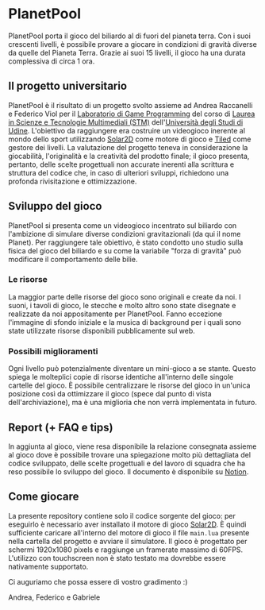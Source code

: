 # PlanetPool
PlanetPool porta il gioco del biliardo al di fuori del pianeta terra. Con i suoi crescenti livelli, è possibile provare a giocare in condizioni di gravità diverse da quelle del Pianeta Terra. Grazie ai suoi 15 livelli, il gioco ha una durata complessiva di circa 1 ora. 

## Il progetto universitario
PlanetPool è il risultato di un progetto svolto assieme ad Andrea Raccanelli e Federico Viol per il [Laboratorio di Game Programming](https://www.dmif.uniud.it/triennale/stm/piano-di-studio/laboratorio-di-game-programming/) del corso di [Laurea in Scienze e Tecnologie Multimediali (STM)](https://www.uniud.it/it/didattica/corsi/area-scientifica/scienze-matematiche-informatiche-multimediali-fisiche/laurea/scienze-tecnologie-multimediali/corso/scienze-e-tecnologie-multimediali-interclasse-l20l31) dell'[Università degli Studi di Udine](https://www.uniud.it). L'obiettivo da raggiungere era costruire un videogioco inerente al mondo dello sport utilizzando [Solar2D](https://solar2d.com/) come motore di gioco e [Tiled](https://www.mapeditor.org/) come gestore dei livelli. 
La valutazione del progetto teneva in considerazione la giocabilità, l'originalità e la creatività del prodotto finale; il gioco presenta, pertanto, delle scelte progettuali non accurate inerenti alla scrittura e struttura del codice che, in caso di ulteriori sviluppi, richiedono una profonda rivisitazione e ottimizzazione.

## Sviluppo del gioco
PlanetPool si presenta come un videogioco incentrato sul biliardo con l'ambizione di simulare diverse condizioni gravitazionali (da qui il nome Planet). Per raggiungere tale obiettivo, è stato condotto uno studio sulla fisica del gioco del biliardo e su come la variabile "forza di gravità" può modificare il comportamento delle bilie.

### Le risorse
La maggior parte delle risorse del gioco sono originali e create da noi. I suoni, i tavoli di gioco, le stecche e molto altro sono state disegnate e realizzate da noi appositamente per PlanetPool. Fanno eccezione l'immagine di sfondo iniziale e la musica di background per i quali sono state utilizzate risorse disponibili pubblicamente sul web. 


### Possibili miglioramenti
Ogni livello può potenzialmente diventare un mini-gioco a se stante. Questo spiega le molteplici copie di risorse identiche all'interno delle singole cartelle del gioco. È possibile centralizzare le risorse del gioco in un'unica posizione così da ottimizzare il gioco (spece dal punto di vista dell'archiviazione), ma è una miglioria che non verrà implementata in futuro.


## Report (+ FAQ e tips)
In aggiunta al gioco, viene resa disponibile la relazione consegnata assieme al gioco dove è possibile trovare una spiegazione molto più dettagliata del codice sviluppato, delle scelte progettuali e del lavoro di squadra che ha reso possibile lo sviluppo del gioco. Il documento è disponibile su [Notion](https://appuntidigap.notion.site/Relazione-Planet-Pool-82c6abdb427e41688fc74fcf94e9ac5c).

## Come giocare
La presente repository contiene solo il codice sorgente del gioco: per eseguirlo è necessario aver installato il motore di gioco [Solar2D](https://solar2d.com/). È quindi sufficiente caricare all'interno del motore di gioco il file `main.lua` presente nella cartella del progetto e avviare il simulatore. 
Il gioco è progettato per schermi 1920x1080 pixels e raggiunge un framerate massimo di 60FPS. L'utilizzo con touchscreen non è stato testato ma dovrebbe essere nativamente supportato. 

Ci auguriamo che possa essere di vostro gradimento :)

Andrea, Federico e Gabriele
